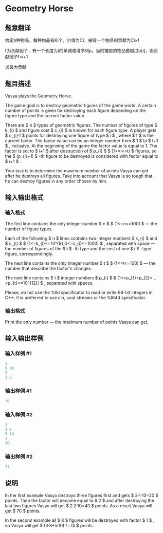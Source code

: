 # Geometry Horse

## 题意翻译

给定n种物品，每种物品有Ki个，价值为Ci，摧毁一个物品的贡献为Ci×f

f为贡献因子，有一个长度为t的单调递增序列p，当前摧毁的物品若超过p[i]，则贡献因子f=i+1

求最大贡献

## 题目描述

Vasya plays the Geometry Horse.

The game goal is to destroy geometric figures of the game world. A certain number of points is given for destroying each figure depending on the figure type and the current factor value.

There are $ n $ types of geometric figures. The number of figures of type $ k_{i} $ and figure cost $ c_{i} $ is known for each figure type. A player gets $ c_{i}·f $ points for destroying one figure of type $ i $ , where $ f $ is the current factor. The factor value can be an integer number from $ 1 $ to $ t+1 $ , inclusive. At the beginning of the game the factor value is equal to 1. The factor is set to $ i+1 $ after destruction of $ p_{i} $ $ (1<=i<=t) $ figures, so the $ (p_{i}+1) $ -th figure to be destroyed is considered with factor equal to $ i+1 $ .

Your task is to determine the maximum number of points Vasya can get after he destroys all figures. Take into account that Vasya is so tough that he can destroy figures in any order chosen by him.

## 输入输出格式

### 输入格式

The first line contains the only integer number $ n $ $ (1<=n<=100) $ — the number of figure types.

Each of the following $ n $ lines contains two integer numbers $ k_{i} $ and $ c_{i} $ $ (1<=k_{i}<=10^{9},0<=c_{i}<=1000) $ , separated with space — the number of figures of the $ i $ -th type and the cost of one $ i $ -type figure, correspondingly.

The next line contains the only integer number $ t $ $ (1<=t<=100) $ — the number that describe the factor's changes.

The next line contains $ t $ integer numbers $ p_{i} $ $ (1<=p_{1}&lt;p_{2}&lt;...&lt;p_{t}<=10^{12}) $ , separated with spaces.

Please, do not use the %lld specificator to read or write 64-bit integers in С++. It is preferred to use cin, cout streams or the %I64d specificator.

### 输出格式

Print the only number — the maximum number of points Vasya can get.

## 输入输出样例

### 输入样例 #1

```cpp
1
5 10
2
3 6

```
### 输出样例 #1

```cpp
70
```


### 输入样例 #2

```cpp
2
3 8
5 10
1
20

```
### 输出样例 #2

```cpp
74
```


## 说明

In the first example Vasya destroys three figures first and gets $ 3·1·10=30 $ points. Then the factor will become equal to $ 2 $ and after destroying the last two figures Vasya will get $ 2·2·10=40 $ points. As a result Vasya will get $ 70 $ points.

In the second example all $ 8 $ figures will be destroyed with factor $ 1 $ , so Vasya will get $ (3·8+5·10)·1=74 $ points.

